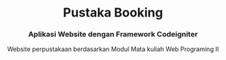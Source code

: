 <h1 align="center">Pustaka Booking</h1>
<h3 align="center">Aplikasi Website dengan Framework Codeigniter</h3>


<p align='center'>Website perpustakaan berdasarkan Modul Mata kuliah Web Programing II</p>
